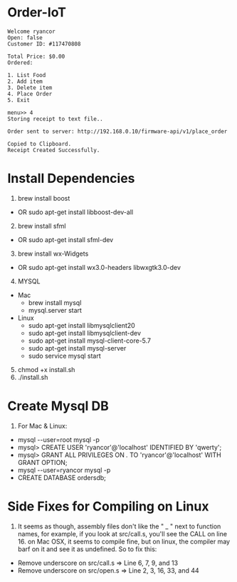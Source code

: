 # Order-IoT
```
Welcome ryancor
Open: false
Customer ID: #117470808

Total Price: $0.00
Ordered:

1. List Food
2. Add item
3. Delete item
4. Place Order
5. Exit

menu>> 4
Storing receipt to text file..

Order sent to server: http://192.168.0.10/firmware-api/v1/place_order

Copied to Clipboard.
Receipt Created Successfully.
```

# Install Dependencies
1. brew install boost
  - OR sudo apt-get install libboost-dev-all
2. brew install sfml
  - OR sudo apt-get install sfml-dev
3. brew install wx-Widgets
  - OR sudo apt-get install wx3.0-headers libwxgtk3.0-dev
4. MYSQL
  - Mac
    - brew install mysql
    - mysql.server start
  - Linux
    - sudo apt-get install libmysqlclient20
    - sudo apt-get install libmysqlclient-dev
    - sudo apt-get install mysql-client-core-5.7
    - sudo apt-get install mysql-server
    - sudo service mysql start
5. chmod +x install.sh
6. ./install.sh

# Create Mysql DB
1. For Mac & Linux:
  - mysql --user=root mysql -p
  - mysql> CREATE USER 'ryancor'@'localhost' IDENTIFIED BY 'qwerty';
  - mysql> GRANT ALL PRIVILEGES ON *.* TO 'ryancor'@'localhost' WITH GRANT OPTION;
  - mysql --user=ryancor mysql -p
  - CREATE DATABASE ordersdb;

# Side Fixes for Compiling on Linux
1. It seems as though, assembly files don't like the " _ " next to function names,
for example, if you look at src/call.s, you'll see the CALL on line 16. on Mac OSX, it
seems to compile fine, but on linux, the compiler may barf on it and see it as
undefined. So to fix this:
  - Remove underscore on src/call.s => Line 6, 7, 9, and 13
  - Remove underscore on src/open.s => Line 2, 3, 16, 33, and 44
